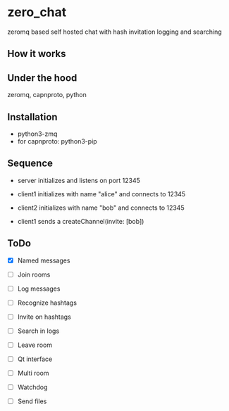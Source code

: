 zero_chat
=========

zeromq based self hosted chat with hash invitation logging and searching


How it works
------------


Under the hood
--------------

zeromq, capnproto, python


Installation
------------

* python3-zmq
* for capnproto: python3-pip


Sequence
--------

* server initializes and listens on port 12345

* client1 initializes with name "alice" and connects to 12345

* client2 initializes with name "bob" and connects to 12345

* client1 sends a createChannel(invite: [bob])


ToDo
----

- [x] Named messages
- [ ] Join rooms
- [ ] Log messages
- [ ] Recognize hashtags
- [ ] Invite on hashtags
- [ ] Search in logs
- [ ] Leave room
- [ ] Qt interface
- [ ] Multi room
- [ ] Watchdog
- [ ] Send files

